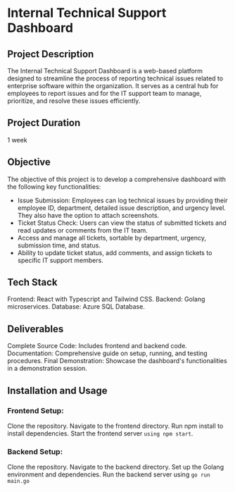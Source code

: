 # Internal Technical Support Dashboard

## Project Description
The Internal Technical Support Dashboard is a web-based platform designed to streamline the process of reporting technical issues related to enterprise software within the organization. It serves as a central hub for employees to report issues and for the IT support team to manage, prioritize, and resolve these issues efficiently.

## Project Duration
1 week

## Objective
The objective of this project is to develop a comprehensive dashboard with the following key functionalities:
  - Issue Submission: Employees can log technical issues by providing their employee ID, department, detailed issue description, and urgency level. They also have the option to attach screenshots.
  - Ticket Status Check: Users can view the status of submitted tickets and read updates or comments from the IT team.
  - Access and manage all tickets, sortable by department, urgency, submission time, and status.
  - Ability to update ticket status, add comments, and assign tickets to specific IT support members.

## Tech Stack
Frontend: React with Typescript and Tailwind CSS.
Backend: Golang microservices.
Database: Azure SQL Database.

## Deliverables
Complete Source Code: Includes frontend and backend code.
Documentation: Comprehensive guide on setup, running, and testing procedures.
Final Demonstration: Showcase the dashboard's functionalities in a demonstration session.

## Installation and Usage
### Frontend Setup:
 Clone the repository.
 Navigate to the frontend directory.
 Run npm install to install dependencies.
 Start the frontend server `using npm start`.

### Backend Setup:
Clone the repository.
Navigate to the backend directory.
Set up the Golang environment and dependencies.
Run the backend server using `go run main.go`
